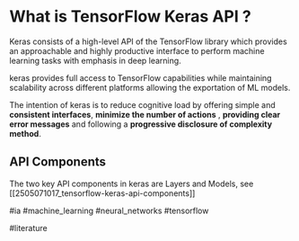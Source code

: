 # What is TensorFlow Keras API ?

Keras consists of a high-level API of the TensorFlow library which provides an approachable and highly productive interface to perform machine learning tasks with emphasis in deep learning.

keras provides full access to TensorFlow capabilities while maintaining scalability across different platforms allowing the exportation of ML models.

The intention of keras is to reduce cognitive load by offering simple and **consistent interfaces**, **minimize the number of actions** , **providing clear error messages** and following a **progressive disclosure of complexity method**.

## API Components

The two key API components in keras are Layers and Models, see [[2505071017_tensorflow-keras-api-components]]

#ia #machine_learning #neural_networks #tensorflow

#literature 
